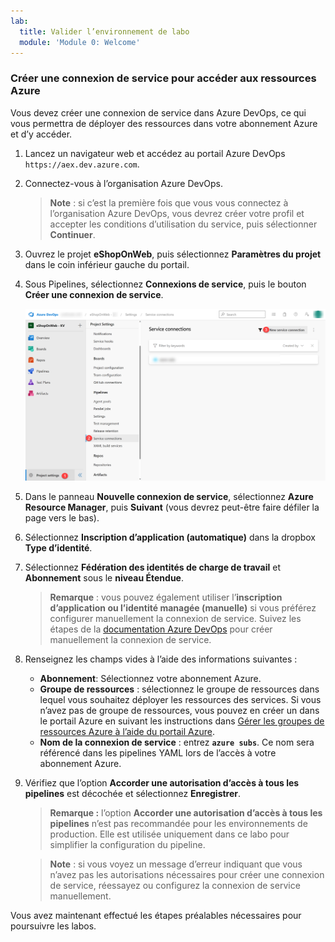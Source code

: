 ```yaml
---
lab:
  title: Valider l’environnement de labo
  module: 'Module 0: Welcome'
---
```


### Créer une connexion de service pour accéder aux ressources Azure

Vous devez créer une connexion de service dans Azure DevOps, ce qui vous permettra de déployer des ressources dans votre abonnement Azure et d’y accéder.

1. Lancez un navigateur web et accédez au portail Azure DevOps `https://aex.dev.azure.com`.

1. Connectez-vous à l’organisation Azure DevOps.

    > **Note** : si c’est la première fois que vous vous connectez à l’organisation Azure DevOps, vous devrez créer votre profil et accepter les conditions d’utilisation du service, puis sélectionner **Continuer**.

1. Ouvrez le projet **eShopOnWeb**, puis sélectionnez **Paramètres du projet** dans le coin inférieur gauche du portail.

1. Sous Pipelines, sélectionnez **Connexions de service**, puis le bouton **Créer une connexion de service**.

   ![Capture d’écran du bouton de création d’une connexion de service.](images/new-service-connection.png)

1. Dans le panneau **Nouvelle connexion de service**, sélectionnez **Azure Resource Manager**, puis **Suivant** (vous devrez peut-être faire défiler la page vers le bas).

1. Sélectionnez **Inscription d’application (automatique)** dans la dropbox **Type d’identité**.

1. Sélectionnez **Fédération des identités de charge de travail** et **Abonnement** sous le **niveau Étendue**.

    > **Remarque** : vous pouvez également utiliser l’**inscription d’application ou l’identité managée (manuelle)** si vous préférez configurer manuellement la connexion de service. Suivez les étapes de la [documentation Azure DevOps](https://learn.microsoft.com/azure/devops/pipelines/library/connect-to-azure) pour créer manuellement la connexion de service.

1. Renseignez les champs vides à l’aide des informations suivantes :

    - **Abonnement**: Sélectionnez votre abonnement Azure.
    - **Groupe de ressources** : sélectionnez le groupe de ressources dans lequel vous souhaitez déployer les ressources des services. Si vous n’avez pas de groupe de ressources, vous pouvez en créer un dans le portail Azure en suivant les instructions dans [Gérer les groupes de ressources Azure à l’aide du portail Azure](https://learn.microsoft.com/azure/azure-resource-manager/management/manage-resource-groups-portal).
    - **Nom de la connexion de service** : entrez **`azure subs`**. Ce nom sera référencé dans les pipelines YAML lors de l’accès à votre abonnement Azure.

1. Vérifiez que l’option **Accorder une autorisation d’accès à tous les pipelines** est décochée et sélectionnez **Enregistrer**.

    > **Remarque :** l’option **Accorder une autorisation d’accès à tous les pipelines** n’est pas recommandée pour les environnements de production. Elle est utilisée uniquement dans ce labo pour simplifier la configuration du pipeline.

    > **Note** : si vous voyez un message d’erreur indiquant que vous n’avez pas les autorisations nécessaires pour créer une connexion de service, réessayez ou configurez la connexion de service manuellement.

Vous avez maintenant effectué les étapes préalables nécessaires pour poursuivre les labos.
